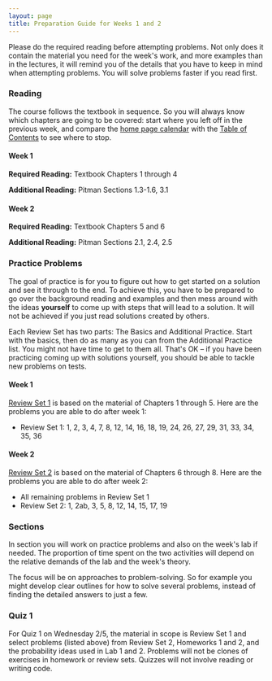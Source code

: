 ```yaml
---
layout: page
title: Preparation Guide for Weeks 1 and 2
---
```


Please do the required reading before attempting problems. Not only does it contain the material you need for the week's work, and more examples than in the lectures, it will remind you of the details that you have to keep in mind when attempting problems. You will solve problems faster if you read first.

### Reading ###

The course follows the textbook in sequence. So you will always know which chapters are going to be covered: start where you left off in the previous week, and compare the [home page calendar](http://prob140.org/) with the [Table of Contents](http://prob140.org/textbook/README) to see where to stop.

#### Week 1 ####
**Required Reading:** Textbook Chapters 1 through 4

**Additional Reading:** Pitman Sections 1.3-1.6, 3.1

#### Week 2 ####
**Required Reading:** Textbook Chapters 5 and 6

**Additional Reading:** Pitman Sections 2.1, 2.4, 2.5

### Practice Problems ###
The goal of practice is for you to figure out how to get started on a solution and see it through to the end. To achieve this, you have to be prepared to go over the background reading and examples and then mess around with the ideas **yourself** to come up with steps that will lead to a solution. It will not be achieved if you just read solutions created by others.

Each Review Set has two parts: The Basics and Additional Practice. Start with the basics, then do as many as you can from the Additional Practice list. You might not have time to get to them all. That's OK – if you have been practicing coming up with solutions yourself, you should be able to tackle new problems on tests.

#### Week 1 ####
[Review Set 1](http://prob140.org/textbook/Chapter_05/05_Review_Problems_Set_1.html) is based on the material of Chapters 1 through 5. Here are the problems you are able to do after week 1:
- Review Set 1: 1, 2, 3, 4, 7, 8, 12, 14, 16, 18, 19, 24, 26, 27, 29, 31, 33, 34, 35, 36

#### Week 2 ####
[Review Set 2](http://prob140.org/textbook/Chapter_08/04_Review_Problems_Set_2.html) is based on the material of Chapters 6 through 8. Here are the problems you are able to do after week 2:
- All remaining problems in Review Set 1
- Review Set 2: 1, 2ab, 3, 5, 8, 12, 14, 15, 17, 19

### Sections ###
In section you will work on practice problems and also on the week's lab if needed. The proportion of time spent on the two activities will depend on the relative demands of the lab and the week's theory.

The focus will be on approaches to problem-solving. So for example you might develop clear outlines for how to solve several problems, instead of finding the detailed answers to just a few.

<!-- In this week's sections you will develop solutions or solution guides to most of the following. Some of these questions directly correlate to problems in assignments.

#### Week 1: ####
Review Set 1: 2, 8, 18, 19, 24, 25

#### Week 2: ####
Review Set 1: 11, 13, 15, 30
Review set 2: 1, 3, 14, 26 -->

### Quiz 1 ###
For Quiz 1 on Wednesday 2/5, the material in scope is Review Set 1 and select problems (listed above) from Review Set 2, Homeworks 1 and 2, and the probability ideas used in Lab 1 and 2. Problems will not be clones of exercises in homework or review sets. Quizzes will not involve reading or writing code.
